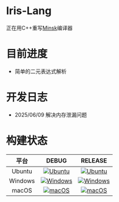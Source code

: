# Iris-Lang
正在用C++重写[Minsk](https://github.com/terrajobst/minsk)编译器

# 目前进度
- 简单的二元表达式解析

# 开发日志
- 2025/06/09 解决内存泄漏问题

# 构建状态
|    平台    |    DEBUG    |    RELEASE    |
|:----------:|:----------:|:----------:|
| Ubuntu | [![Ubuntu](https://github.com/jiuxin303/Iris-Lang/actions/workflows/c-cpp-ubuntu-debug.yml/badge.svg?event=push&name=Build+on+Ubuntu+%28debug%29)](https://github.com/jiuxin303/Iris-Lang/actions/workflows/c-cpp-ubuntu-debug.yml) | [![Ubuntu](https://github.com/jiuxin303/Iris-Lang/actions/workflows/c-cpp-ubuntu-release.yml/badge.svg?event=push&name=Build+on+Ubuntu+%28release%29)](https://github.com/jiuxin303/Iris-Lang/actions/workflows/c-cpp-ubuntu-release.yml) |
| Windows | [![Windows](https://github.com/jiuxin303/Iris-Lang/actions/workflows/c-cpp-windows-debug.yml/badge.svg?event=push&name=Build+on+Windows+%28debug%29)](https://github.com/jiuxin303/Iris-Lang/actions/workflows/c-cpp-windows-debug.yml) | [![Windows](https://github.com/jiuxin303/Iris-Lang/actions/workflows/c-cpp-windows-release.yml/badge.svg?event=push&name=Build+on+Windows+%28release%29)](https://github.com/jiuxin303/Iris-Lang/actions/workflows/c-cpp-windows-release.yml) |
| macOS | [![macOS](https://github.com/jiuxin303/Iris-Lang/actions/workflows/c-cpp-macos-debug.yml/badge.svg?event=push&name=Build+on+macOS+%28debug%29)](https://github.com/jiuxin303/Iris-Lang/actions/workflows/c-cpp-macos-debug.yml) | [![macOS](https://github.com/jiuxin303/Iris-Lang/actions/workflows/c-cpp-macos-release.yml/badge.svg?event=push&name=Build+on+macOS+%28release%29)](https://github.com/jiuxin303/Iris-Lang/actions/workflows/c-cpp-macos-release.yml) |
